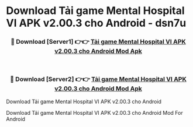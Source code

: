 # Download Tải game Mental Hospital VI APK v2.00.3 cho Android - dsn7u


<div align="center">
<h3>🔴 Download [Server1] 👉👉 <a href="https://apk-comot.site?title=Tải_game_Mental_Hospital_VI_APK_v2.00.3_cho_Android">Tải game Mental Hospital VI APK v2.00.3 cho Android Mod Apk</a></h3><br>
<h3>🔴 Download [Server2] 👉👉 <a href="https://apk-comot.site?title=Tải_game_Mental_Hospital_VI_APK_v2.00.3_cho_Android">Tải game Mental Hospital VI APK v2.00.3 cho Android Mod Apk</a></h3>
</div>



Download Tải game Mental Hospital VI APK v2.00.3 cho Android 

Download Tải game Mental Hospital VI APK v2.00.3 cho Android Mod For Android